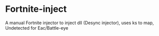 # Fortnite-inject
A manual Fortnite injector to inject dll (Desync injector), uses ks to map, Undetected for Eac/Battle-eye
